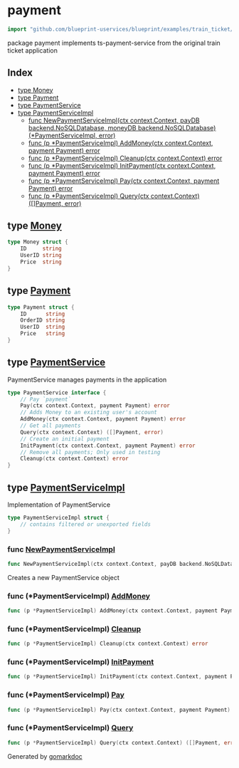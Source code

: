 <!-- Code generated by gomarkdoc. DO NOT EDIT -->

# payment

```go
import "github.com/blueprint-uservices/blueprint/examples/train_ticket/workflow/payment"
```

package payment implements ts\-payment\-service from the original train ticket application

## Index

- [type Money](<#Money>)
- [type Payment](<#Payment>)
- [type PaymentService](<#PaymentService>)
- [type PaymentServiceImpl](<#PaymentServiceImpl>)
  - [func NewPaymentServiceImpl\(ctx context.Context, payDB backend.NoSQLDatabase, moneyDB backend.NoSQLDatabase\) \(\*PaymentServiceImpl, error\)](<#NewPaymentServiceImpl>)
  - [func \(p \*PaymentServiceImpl\) AddMoney\(ctx context.Context, payment Payment\) error](<#PaymentServiceImpl.AddMoney>)
  - [func \(p \*PaymentServiceImpl\) Cleanup\(ctx context.Context\) error](<#PaymentServiceImpl.Cleanup>)
  - [func \(p \*PaymentServiceImpl\) InitPayment\(ctx context.Context, payment Payment\) error](<#PaymentServiceImpl.InitPayment>)
  - [func \(p \*PaymentServiceImpl\) Pay\(ctx context.Context, payment Payment\) error](<#PaymentServiceImpl.Pay>)
  - [func \(p \*PaymentServiceImpl\) Query\(ctx context.Context\) \(\[\]Payment, error\)](<#PaymentServiceImpl.Query>)


<a name="Money"></a>
## type [Money](<https://github.com/blueprint-uservices/blueprint/blob/main/examples/train_ticket/workflow/payment/data.go#L10-L14>)



```go
type Money struct {
    ID     string
    UserID string
    Price  string
}
```

<a name="Payment"></a>
## type [Payment](<https://github.com/blueprint-uservices/blueprint/blob/main/examples/train_ticket/workflow/payment/data.go#L3-L8>)



```go
type Payment struct {
    ID      string
    OrderID string
    UserID  string
    Price   string
}
```

<a name="PaymentService"></a>
## type [PaymentService](<https://github.com/blueprint-uservices/blueprint/blob/main/examples/train_ticket/workflow/payment/paymentService.go#L14-L25>)

PaymentService manages payments in the application

```go
type PaymentService interface {
    // Pay `payment`
    Pay(ctx context.Context, payment Payment) error
    // Adds Money to an existing user's account
    AddMoney(ctx context.Context, payment Payment) error
    // Get all payments
    Query(ctx context.Context) ([]Payment, error)
    // Create an initial payment
    InitPayment(ctx context.Context, payment Payment) error
    // Remove all payments; Only used in testing
    Cleanup(ctx context.Context) error
}
```

<a name="PaymentServiceImpl"></a>
## type [PaymentServiceImpl](<https://github.com/blueprint-uservices/blueprint/blob/main/examples/train_ticket/workflow/payment/paymentService.go#L28-L31>)

Implementation of PaymentService

```go
type PaymentServiceImpl struct {
    // contains filtered or unexported fields
}
```

<a name="NewPaymentServiceImpl"></a>
### func [NewPaymentServiceImpl](<https://github.com/blueprint-uservices/blueprint/blob/main/examples/train_ticket/workflow/payment/paymentService.go#L34>)

```go
func NewPaymentServiceImpl(ctx context.Context, payDB backend.NoSQLDatabase, moneyDB backend.NoSQLDatabase) (*PaymentServiceImpl, error)
```

Creates a new PaymentService object

<a name="PaymentServiceImpl.AddMoney"></a>
### func \(\*PaymentServiceImpl\) [AddMoney](<https://github.com/blueprint-uservices/blueprint/blob/main/examples/train_ticket/workflow/payment/paymentService.go#L87>)

```go
func (p *PaymentServiceImpl) AddMoney(ctx context.Context, payment Payment) error
```



<a name="PaymentServiceImpl.Cleanup"></a>
### func \(\*PaymentServiceImpl\) [Cleanup](<https://github.com/blueprint-uservices/blueprint/blob/main/examples/train_ticket/workflow/payment/paymentService.go#L100>)

```go
func (p *PaymentServiceImpl) Cleanup(ctx context.Context) error
```



<a name="PaymentServiceImpl.InitPayment"></a>
### func \(\*PaymentServiceImpl\) [InitPayment](<https://github.com/blueprint-uservices/blueprint/blob/main/examples/train_ticket/workflow/payment/paymentService.go#L38>)

```go
func (p *PaymentServiceImpl) InitPayment(ctx context.Context, payment Payment) error
```



<a name="PaymentServiceImpl.Pay"></a>
### func \(\*PaymentServiceImpl\) [Pay](<https://github.com/blueprint-uservices/blueprint/blob/main/examples/train_ticket/workflow/payment/paymentService.go#L72>)

```go
func (p *PaymentServiceImpl) Pay(ctx context.Context, payment Payment) error
```



<a name="PaymentServiceImpl.Query"></a>
### func \(\*PaymentServiceImpl\) [Query](<https://github.com/blueprint-uservices/blueprint/blob/main/examples/train_ticket/workflow/payment/paymentService.go#L58>)

```go
func (p *PaymentServiceImpl) Query(ctx context.Context) ([]Payment, error)
```



Generated by [gomarkdoc](<https://github.com/princjef/gomarkdoc>)

